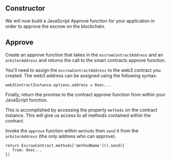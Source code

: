 ## Constructor

We will now build a JavaScript Approve function for your application in order to approve the escrow on the blockchain.

## Approve

Create an approve function that takes in the `escrowContractAddress` and an `arbiterAddress` and returns the call to the smart contracts approve function. 

You'll need to assign the `escrowContractAddress` to the web3 contract you created. The web3 address can be assigned using the following syntax:

```
web3ContractInstance.options.address = 0xec...
```

Finally, return the promise to the contract approve function from within your JavaScript function. 

This is accomplished by accessing the property `methods` on the contract instance. This will give us access to all methods contained within the contract. 

Invoke the `approve` function within `methods` then `send` it from the `arbiterAddress` (the only address who can approve).

```
return EscrowContract.methods['methodName']().send({
   from: 0xec...
})
```
